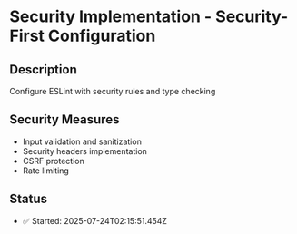 # Security Implementation - Security-First Configuration

## Description
Configure ESLint with security rules and type checking

## Security Measures
- Input validation and sanitization
- Security headers implementation
- CSRF protection
- Rate limiting

## Status
- ✅ Started: 2025-07-24T02:15:51.454Z
